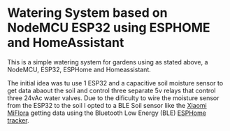 # Watering System based on NodeMCU ESP32 using ESPHOME and HomeAssistant
This is a simple watering system for gardens using as stated above, a NodeMCU, ESP32, ESPHome and Homeassistant.

The initial idea was tu use 1 ESP32 and a capacitive soil moisture sensor to get data abaout the soil and control three separate 5v relays that control three 24vAc water valves.
Due to the dificulty to wire the moisture sensor from the ESP32 to the soil I opted to a BLE Soil sensor like the [Xiaomi MiFlora](https://smarthomescene.com/reviews/xiaomi-miflora-plant-sensor-tuya-version-hhccjcy10-review/) getting data using the Bluetooth Low Energy (BLE) [ESPHome tracker](https://esphome.io/components/bluetooth_proxy.html).


